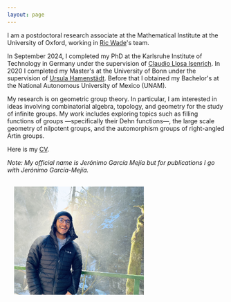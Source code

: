 ```yaml
---
layout: page  
---
```


I am a postdoctoral research associate at the Mathematical Institute at the University of Oxford, working in [Ric Wade](https://people.maths.ox.ac.uk/wade/index.html#)'s team.

In September 2024, I completed my PhD at the Karlsruhe Institute of Technology in Germany under the supervision of [Claudio Llosa Isenrich](https://www.math.kit.edu/user/llosa/index.html). In 2020 I completed my Master's at the University of Bonn under the supervision of [Ursula Hamenstädt](https://www.math.uni-bonn.de/people/ursula/). Before that I obtained my Bachelor's at the National Autonomous University of Mexico (UNAM).

My research is on geometric group theory. In particular, I am interested in ideas involving combinatorial algebra, topology, and geometry for the study of infinite groups. My work includes exploring topics such as filling functions of groups —specifically their Dehn functions—, the large scale geometry of nilpotent groups, and the automorphism groups of right-angled Artin groups.

Here is my <a href="CV/CV_GarciaMejia.pdf">CV</a>.

<i>Note: My official name is Jerónimo García Mejía but for publications I go with Jerónimo García-Mejía. </i>

<img align="left" width="300" height="250" style="margin:16px;" src="IMG_4313.jpeg">

